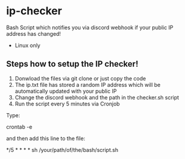 # ip-checker
Bash Script which notifies you via discord webhook if your public IP address has changed!

- Linux only

## Steps how to setup the IP checker!

1. Donwload the files via git clone or just copy the code
2. The ip.txt file has stored a random IP address which will be automatically updated with your public IP
3. Change the discord webhook and the path in the checker.sh script
4. Run the script every 5 minutes via Cronjob

Type:

crontab -e

and then add this line to the file:

*/5 * * * * sh /your/path/of/the/bash/script.sh







